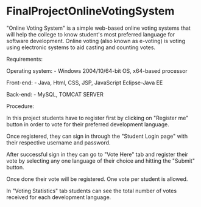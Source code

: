 # FinalProjectOnlineVotingSystem
"Online Voting System" is a simple web-based online voting systems that will help the college to know student's most preferred language for software development. Online voting (also known as e-voting) is voting using electronic systems to aid casting and counting votes.

Requirements:

Operating system: - Windows 2004/10/64-bit OS, x64-based processor

Front-end: - Java, Html, CSS, JSP, JavaScript Eclipse-Java EE

Back-end: - MySQL, TOMCAT SERVER

Procedure:

In this project students have to register first by clicking on "Register me" button in order to vote for their preferred development language.

Once registered, they can sign in through the "Student Login page" with their respective username and password.

After successful sign in they can go to "Vote Here" tab and register their vote by selecting any one language of their choice and hitting the "Submit" button.

Once done their vote will be registered. One vote per student is allowed.

In "Voting Statistics" tab students can see the total number of votes received for each development language.
